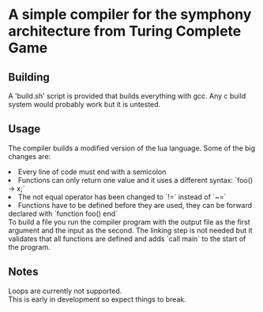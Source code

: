 # A simple compiler for the symphony architecture from Turing Complete Game
## Building
A 'build.sh' script is provided that builds everything with gcc. Any c build system would probably work but it is untested.
## Usage
The compiler builds a modified version of the lua language.
Some of the big changes are:
<li>Every line of code must end with a semicolon</li>
<li>Functions can only return one value and it uses a different syntax: `foo() -> x;`</li>
<li>The not equal operator has been changed to `!=` instead of `~=`</li>
<li>Functions have to be defined before they are used, they can be forward declared with `function foo() end`</li>
To build a file you run the compiler program with the output file as the first argument and the input as the second.
The linking step is not needed but it validates that all functions are defined and adds `call main` to the start of the program.

## Notes
Loops are currently not supported.<br>
This is early in development so expect things to break.

